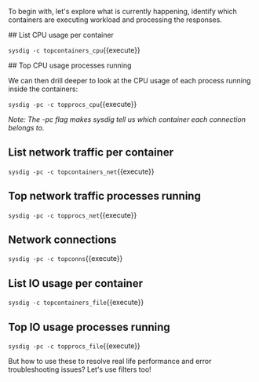 To begin with, let's explore what is currently happening, identify which containers are executing workload and processing the responses.

## List CPU usage per container

`sysdig -c topcontainers_cpu`{{execute}}

## Top CPU usage processes running

We can then drill deeper to look at the CPU usage of each process running inside the containers:

`sysdig -pc -c topprocs_cpu`{{execute}}

_Note: The -pc flag makes sysdig tell us which container each connection belongs to._

## List network traffic per container

`sysdig -pc -c topcontainers_net`{{execute}} 

## Top network traffic processes running

`sysdig -pc -c topprocs_net`{{execute}}

## Network connections

`sysdig -pc -c topconns`{{execute}}

## List IO usage per container

`sysdig -c topcontainers_file`{{execute}}

## Top IO usage processes running

`sysdig -pc -c topprocs_file`{{execute}}

But how to use these to resolve real life performance and error troubleshooting issues? Let's use filters too!
